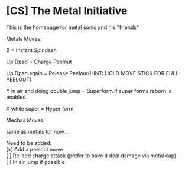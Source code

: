 # [CS] The Metal Initiative
This is the homepage for metal sonic and his "friends"

Metals Moves:

B = Instant Spindash

Up Dpad = Charge Peelout

Up Dpad again = Release Peelout(HINT: HOLD MOVE STICK FOR FULL PEELOUT)

Y in air and doing double jump = Superform if super forms reborn is enabled

X while super = Hyper form

Mechas Moves:

same as metals for now...

Need to be added:<br/>
[x] Add a peelout move<br/>
[ ] Re-add charge attack (prefer to have it deal damage via metal cap)<br/>
[ ] In air jump if possible
